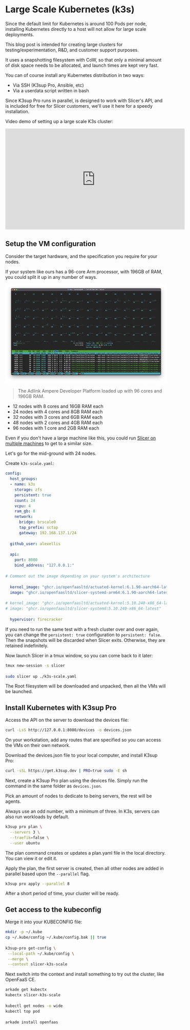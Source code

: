 # Large Scale Kubernetes (k3s)

Since the default limit for Kubernetes is around 100 Pods per node, installing Kubernetes directly to a host will not allow for large scale deployments.

This blog post is intended for creating large clusters for testing/experimentation, R&D, and customer support purposes.

It uses a snapshotting filesystem with CoW, so that only a minimal amount of disk space needs to be allocated, and launch times are kept very fast.

You can of course install any Kubernetes distribution in two ways:

* Via SSH (K3sup Pro, Ansible, etc)
* Via a userdata script written in bash

Since K3sup Pro runs in parallel, is designed to work with Slicer's API, and is included for free for Slicer customers, we'll use it here for a speedy installation.

Video demo of setting up a large scale K3s cluster:

<iframe width="560" height="315" src="https://www.youtube.com/embed/YMPyNrYEVLA?si=hqm6t_2igdEOFAT8" title="YouTube video player" frameborder="0" allow="accelerometer; autoplay; clipboard-write; encrypted-media; gyroscope; picture-in-picture; web-share" referrerpolicy="strict-origin-when-cross-origin" allowfullscreen></iframe>

## Setup the VM configuration

Consider the target hardware, and the specification you require for your nodes.

If your system like ours has a 96-core Arm processor, with 196GB of RAM, you could split it up in any number of ways.

[![The Adlink Ampere Developer Platform](/images/htop-aadp.jpg)](/images/htop-aadp.jpg)
> The Adlink Ampere Developer Platform loaded up with 96 cores and 196GB RAM.

* 12 nodes with 8 cores and 16GB RAM each
* 24 nodes with 4 cores and 8GB RAM each
* 32 nodes with 3 cores and 6GB RAM each
* 48 nodes with 2 cores and 4GB RAM each
* 96 nodes with 1 core and 2GB RAM each

Even if you don't have a large machine like this, you could run [Slicer on multiple machines](/examples/multiple-machine-k3s) to get to a similar size.

Let's go for the mid-ground with 24 nodes.

Create `k3s-scale.yaml`:

```yaml
config:
  host_groups:
  - name: k3s
    storage: zfs
    persistent: true
    count: 24
    vcpu: 4
    ram_gb: 8
    network:
      bridge: brscale0
      tap_prefix: sctap
      gateway: 192.168.137.1/24

  github_user: alexellis

  api:
    port: 8080
    bind_address: "127.0.0.1:"

# Comment out the image depending on your system's architecture

  kernel_image: "ghcr.io/openfaasltd/actuated-kernel:6.1.90-aarch64-latest"
  image: "ghcr.io/openfaasltd/slicer-systemd-arm64:6.1.90-aarch64-latest"

# kernel_image: "ghcr.io/openfaasltd/actuated-kernel:5.10.240-x86_64-latest"
# image: "ghcr.io/openfaasltd/slicer-systemd:5.10.240-x86_64-latest"

  hypervisor: firecracker
```

If you need to run the same test with a fresh cluster over and over again, you can change the `persistent: true` configuration to `persistent: false`. Then the snapshots will be discarded when Slicer exits. Otherwise, they are retained indefinitely.

Now launch Slicer in a tmux window, so you can come back to it later:

```bash
tmux new-session -s slicer

sudo slicer up ./k3s-scale.yaml
```

The Root filesystem will be downloaded and unpacked, then all the VMs will be launched.

## Install Kubernetes with K3sup Pro

Access the API on the server to download the devices file:

```bash
curl -LsS http://127.0.0.1:8080/devices -o devices.json
```

On your workstation, add any routes that are specified so you can access the VMs on their own network.

Download the devices.json file to your local computer, and install K3sup Pro:

```bash
curl -sSL https://get.k3sup.dev | PRO=true sudo -E sh
```

Next, create a K3sup Pro plan using the devices file. Simply run the command in the same folder as `devices.json`.

Pick an amount of nodes to dedicate to being servers, the rest will be agents.

Always use an odd number, with a minimum of three. In K3s, servers can also run workloads by default.

```bash
k3sup pro plan \
  --servers 3 \
  --traefik=false \
  --user ubuntu
```

The plan command creates or updates a plan.yaml file in the local directory. You can view it or edit it.

Apply the plan, the first server is created, then all other nodes are added in parallel based upon the `--parallel` flag.

```bash
k3sup pro apply --parallel 8
```

After a short period of time, your cluster will be ready.

## Get access to the kubeconfig

Merge it into your KUBECONFIG file:

```bash
mkdir -p ~/.kube
cp ~/.kube/config ~/.kube/config.bak || true

k3sup-pro get-config \
 --local-path ~/.kube/config \
 --merge \
 --context slicer-k3s-scale
```

Next switch into the context and install something to try out the cluster, like OpenFaaS CE.

```bash
arkade get kubectx
kubectx slicer-k3s-scale

kubectl get nodes -o wide
kubectl top pod

arkade install openfaas
```


